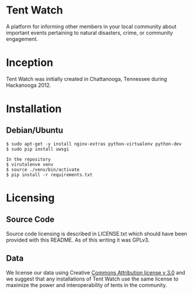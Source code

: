 Tent Watch
==========

A platform for informing other members in your local community about important events pertaining to natural disasters, crime, or community engagement.

Inception
=========

Tent Watch was initially created in Chattanooga, Tennessee during Hackanooga 2012.


Installation
============

Debian/Ubuntu
-------------
    $ sudo apt-get -y install nginx-extras python-virtualenv python-dev
    $ sudo pip install uwsgi

    In the repository 
    $ virutalenve venv
    $ source ./venv/bin/activate
    $ pip install -r requirements.txt

Licensing
=========

Source Code
-----------

Source code licensing is described in LICENSE.txt which should have been provided with this README. As of this writing it was GPLv3.

Data
----

We license our data using Creative [Commons Attribution license v 3.0](http://creativecommons.org/licenses/by/3.0/legalcode) and we suggest that any installations of Tent Watch use the same license to maximize the power and interoperability of tents in the community.